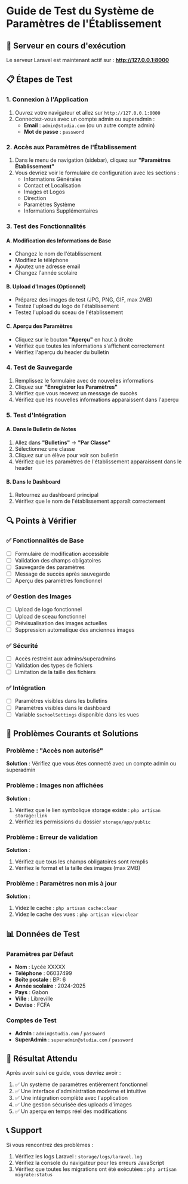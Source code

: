 # Guide de Test du Système de Paramètres de l'Établissement

## 🚀 Serveur en cours d'exécution

Le serveur Laravel est maintenant actif sur : **http://127.0.0.1:8000**

## 📋 Étapes de Test

### 1. Connexion à l'Application

1. Ouvrez votre navigateur et allez sur `http://127.0.0.1:8000`
2. Connectez-vous avec un compte admin ou superadmin :
   - **Email** : `admin@studia.com` (ou un autre compte admin)
   - **Mot de passe** : `password`

### 2. Accès aux Paramètres de l'Établissement

1. Dans le menu de navigation (sidebar), cliquez sur **"Paramètres Établissement"**
2. Vous devriez voir le formulaire de configuration avec les sections :
   - Informations Générales
   - Contact et Localisation
   - Images et Logos
   - Direction
   - Paramètres Système
   - Informations Supplémentaires

### 3. Test des Fonctionnalités

#### A. Modification des Informations de Base
- Changez le nom de l'établissement
- Modifiez le téléphone
- Ajoutez une adresse email
- Changez l'année scolaire

#### B. Upload d'Images (Optionnel)
- Préparez des images de test (JPG, PNG, GIF, max 2MB)
- Testez l'upload du logo de l'établissement
- Testez l'upload du sceau de l'établissement

#### C. Aperçu des Paramètres
- Cliquez sur le bouton **"Aperçu"** en haut à droite
- Vérifiez que toutes les informations s'affichent correctement
- Vérifiez l'aperçu du header du bulletin

### 4. Test de Sauvegarde

1. Remplissez le formulaire avec de nouvelles informations
2. Cliquez sur **"Enregistrer les Paramètres"**
3. Vérifiez que vous recevez un message de succès
4. Vérifiez que les nouvelles informations apparaissent dans l'aperçu

### 5. Test d'Intégration

#### A. Dans le Bulletin de Notes
1. Allez dans **"Bulletins"** → **"Par Classe"**
2. Sélectionnez une classe
3. Cliquez sur un élève pour voir son bulletin
4. Vérifiez que les paramètres de l'établissement apparaissent dans le header

#### B. Dans le Dashboard
1. Retournez au dashboard principal
2. Vérifiez que le nom de l'établissement apparaît correctement

## 🔍 Points à Vérifier

### ✅ Fonctionnalités de Base
- [ ] Formulaire de modification accessible
- [ ] Validation des champs obligatoires
- [ ] Sauvegarde des paramètres
- [ ] Message de succès après sauvegarde
- [ ] Aperçu des paramètres fonctionnel

### ✅ Gestion des Images
- [ ] Upload de logo fonctionnel
- [ ] Upload de sceau fonctionnel
- [ ] Prévisualisation des images actuelles
- [ ] Suppression automatique des anciennes images

### ✅ Sécurité
- [ ] Accès restreint aux admins/superadmins
- [ ] Validation des types de fichiers
- [ ] Limitation de la taille des fichiers

### ✅ Intégration
- [ ] Paramètres visibles dans les bulletins
- [ ] Paramètres visibles dans le dashboard
- [ ] Variable `$schoolSettings` disponible dans les vues

## 🐛 Problèmes Courants et Solutions

### Problème : "Accès non autorisé"
**Solution** : Vérifiez que vous êtes connecté avec un compte admin ou superadmin

### Problème : Images non affichées
**Solution** : 
1. Vérifiez que le lien symbolique storage existe : `php artisan storage:link`
2. Vérifiez les permissions du dossier `storage/app/public`

### Problème : Erreur de validation
**Solution** : 
1. Vérifiez que tous les champs obligatoires sont remplis
2. Vérifiez le format et la taille des images (max 2MB)

### Problème : Paramètres non mis à jour
**Solution** :
1. Videz le cache : `php artisan cache:clear`
2. Videz le cache des vues : `php artisan view:clear`

## 📊 Données de Test

### Paramètres par Défaut
- **Nom** : Lycée XXXXX
- **Téléphone** : 06037499
- **Boîte postale** : BP: 6
- **Année scolaire** : 2024-2025
- **Pays** : Gabon
- **Ville** : Libreville
- **Devise** : FCFA

### Comptes de Test
- **Admin** : `admin@studia.com` / `password`
- **SuperAdmin** : `superadmin@studia.com` / `password`

## 🎯 Résultat Attendu

Après avoir suivi ce guide, vous devriez avoir :
1. ✅ Un système de paramètres entièrement fonctionnel
2. ✅ Une interface d'administration moderne et intuitive
3. ✅ Une intégration complète avec l'application
4. ✅ Une gestion sécurisée des uploads d'images
5. ✅ Un aperçu en temps réel des modifications

## 📞 Support

Si vous rencontrez des problèmes :
1. Vérifiez les logs Laravel : `storage/logs/laravel.log`
2. Vérifiez la console du navigateur pour les erreurs JavaScript
3. Vérifiez que toutes les migrations ont été exécutées : `php artisan migrate:status`
